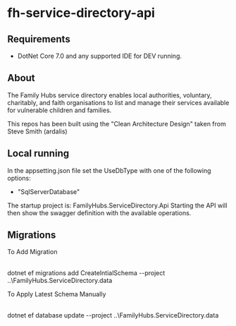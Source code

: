 # fh-service-directory-api

## Requirements

* DotNet Core 7.0 and any supported IDE for DEV running.

## About

The Family Hubs service directory enables local authorities, voluntary, charitably, and faith organisations to list and manage their services available for vulnerable children and families.

This repos has been built using the "Clean Architecture Design" taken from Steve Smith (ardalis)

## Local running

In the appsetting.json file set the UseDbType with one of the following options:

* "SqlServerDatabase"

The startup project is: FamilyHubs.ServiceDirectory.Api
Starting the API will then show the swagger definition with the available operations.

## Migrations

To Add Migration

<br />
 dotnet ef migrations add CreateIntialSchema --project ..\FamilyHubs.ServiceDirectory.data
<br />

To Apply Latest Schema Manually

<br />
dotnet ef database update --project ..\FamilyHubs.ServiceDirectory.data
<br />
